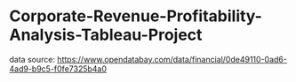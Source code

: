 # Corporate-Revenue-Profitability-Analysis-Tableau-Project


data source: https://www.opendatabay.com/data/financial/0de49110-0ad6-4ad9-b9c5-f0fe7325b4a0
